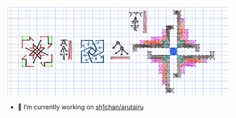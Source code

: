 ![alt text](https://github.com/ames0k0/ames0k0/blob/main/static/logo/skel_next_signed.png?raw=true)
- 🔭 I’m currently working on [sh1chan/arutairu](https://github.com/sh1chan/arutairu)

<!--
**ames0k0/ames0k0** is a ✨ _special_ ✨ repository because its `README.md` (this file) appears on your GitHub profile.

Here are some ideas to get you started:
- 🌱 I’m currently learning ...
- 👯 I’m looking to collaborate on ...
- 🤔 I’m looking for help with ...
- 💬 Ask me about ...
- 📫 How to reach me: ...
- 😄 Pronouns: ...
- ⚡ Fun fact: ...
-->
